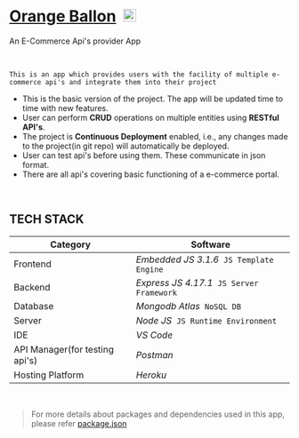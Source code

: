 # [Orange Ballon](https://orange-ballon.herokuapp.com) &nbsp;<img src="backend/favicon.ico" width="23px" height="23px">

An E-Commerce Api's provider App

<br>

`This is an app which provides users with the facility of multiple e-commerce api's and integrate them into their project`

* This is the basic version of the project. The app will be updated time to time with new features.
* User can perform **CRUD** operations on multiple entities using **RESTful API's**.
* The project is **Continuous Deployment** enabled, i.e., any changes made to the project(in git repo) will automatically be deployed.
* User can test api's before using them. These communicate in json format.
* There are all api's covering basic functioning of a e-commerce portal.

<br>

## TECH STACK

| Category | Software |
| -------- | -------- |
| Frontend | *Embedded JS 3.1.6* &nbsp;`JS Template Engine` |
| Backend | *Express JS 4.17.1* &nbsp;`JS Server Framework` |
| Database | *Mongodb Atlas* &nbsp;`NoSQL DB` |
| Server | *Node JS* &nbsp;`JS Runtime Environment` |
| IDE | *VS Code* |
| API Manager(for testing api's) | *Postman* |
| Hosting Platform | *Heroku* |

<br>

> For more details about packages and dependencies used in this app, please refer [package.json](package.json)
